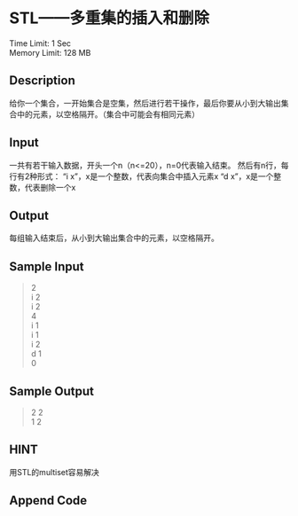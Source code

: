 
# STL——多重集的插入和删除

Time Limit: 1 Sec  
Memory Limit: 128 MB
## Description

给你一个集合，一开始集合是空集，然后进行若干操作，最后你要从小到大输出集合中的元素，以空格隔开。（集合中可能会有相同元素）

## Input

一共有若干输入数据，开头一个n（n<=20），n=0代表输入结束。
然后有n行，每行有2种形式：
“i x”，x是一个整数，代表向集合中插入元素x
“d x”，x是一个整数，代表删除一个x
## Output

每组输入结束后，从小到大输出集合中的元素，以空格隔开。
## Sample Input
> 2  
i 2  
i 2  
4  
i 1  
i 1  
i 2  
d 1  
0  

## Sample Output

> 2 2  
1 2  

## HINT

用STL的multiset容易解决


## Append Code

